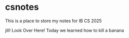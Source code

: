 # csnotes
This is a place to store my notes for IB CS 2025

jill!  Look Over Here!
Today we learned how to kill a banana